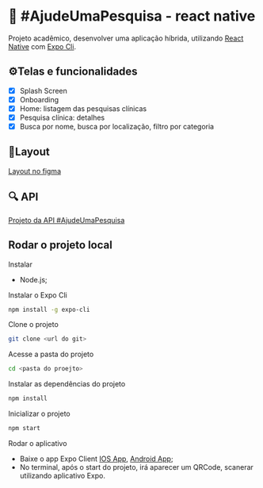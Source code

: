 # 📱 #AjudeUmaPesquisa - react native

Projeto acadêmico, desenvolver uma aplicação híbrida, utilizando [React Native](https://reactnative.dev/docs/getting-started) com [Expo Cli](https://expo.io/).

## ⚙️Telas e funcionalidades
- [x] Splash Screen
- [x] Onboarding
- [x] Home: listagem das pesquisas clínicas
- [x] Pesquisa clínica: detalhes
- [x] Busca por nome, busca por localização, filtro por categoria

## 🎨Layout
[Layout no figma](https://www.figma.com/file/sjKrEV8L3axDAsUbcGN6Y4/Mobile?node-id=0%3A1)

## 🔍 API

[Projeto da API #AjudeUmaPesquisa](https://github.com/dayanamaia/ajudeumapesquisa-app-springboot)

## Rodar o projeto local

Instalar
- Node.js;


Instalar o Expo Cli
```sh
npm install -g expo-cli
```

Clone o projeto
```sh
git clone <url do git>
```

Acesse a pasta do projeto
```sh
cd <pasta do proejto>
```

Instalar as dependências do projeto
```sh
npm install
```

Inicializar o projeto
```sh
npm start
```

Rodar o aplicativo

- Baixe o app Expo Client [IOS App](https://apps.apple.com/app/apple-store/id982107779), [Android App](https://play.google.com/store/apps/details?id=host.exp.exponent&referrer=www);
- No terminal, após o start do projeto, irá aparecer um QRCode, scanerar utilizando aplicativo Expo.